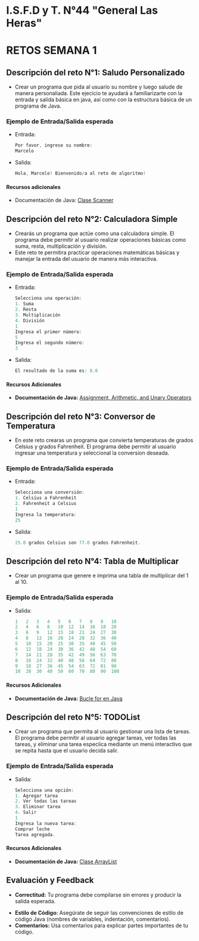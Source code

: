 # I.S.F.D y T. N°44 "General Las Heras"

# RETOS SEMANA 1

## Descripción del reto N°1: Saludo Personalizado

- Crear un programa que pida al usuario su nombre y luego salude de manera personaliada. Este ejecicio te ayudará a familiarizarte con la entrada y salida básica en java, así como con la estructura básica de un programa de Java.

### Ejemplo de Entrada/Salida esperada

- Entrada:

  ```java
  Por favor, ingrese su nombre:
  Marcelo
  ```
- Salida:

  ```java
  Hola, Marcelo! Bienvenido/a al reto de algoritmo!
  ```

#### Recursos adicionales

- Documentación de Java: [Clase Scanner](https://docs.oracle.com/javase/8/docs/api/java/util/Scanner.html)

## Descripción del reto N°2: Calculadora Simple

- Crearás un programa que actúe como una calculadora simple. El programa debe permitir al usuario realizar operaciones básicas como suma, resta, multiplicación y división.
- Este reto te permitira practicar operaciones matemáticas básicas y manejar la entrada del usuario de manera más interactiva.

### Ejemplo de Entrada/Salida esperada

- Entrada:

  ```java
  Selecciona una operación:
  1. Suma
  2. Resta
  3. Multiplicación
  4. División
  1
  Ingresa el primer número:
  5
  Ingresa el segundo número:
  3
  ```
- Salida:

  ```java
  El resultado de la suma es: 8.0
  ```

#### Recursos Adicionales

* **Documentación de Java:** [Assignment, Arithmetic, and Unary Operators](https://docs.oracle.com/javase%2Ftutorial%2F/java/nutsandbolts/op1.html)

## Descripción del reto N°3: Conversor de Temperatura

- En este reto crearas un programa que convierta temperaturas de grados Celsius y grados Fahrenheit. El programa debe permitir al usuario ingresar una temperatura y seleccional la conversion deseada.

### Ejemplo de Entrada/Salida esperada

- Entrada:

  ```java
  Selecciona una conversión:
  1. Celsius a Fahrenheit
  2. Fahrenheit a Celsius
  1
  Ingresa la temperatura:
  25
  ```
- Salida:

  ```java
  25.0 grados Celsius son 77.0 grados Fahrenheit.
  ```

## Descripción del reto N°4: Tabla de Multiplicar

- Crear un programa que genere e imprima una tabla de multiplicar del 1 al 10.

### Ejemplo de Entrada/Salida esperada

- Salida:

  ```java
  1   2   3   4   5   6   7   8   9   10  
  2   4   6   8   10  12  14  16  18  20  
  3   6   9   12  15  18  21  24  27  30  
  4   8   12  16  20  24  28  32  36  40  
  5   10  15  20  25  30  35  40  45  50  
  6   12  18  24  30  36  42  48  54  60  
  7   14  21  28  35  42  49  56  63  70  
  8   16  24  32  40  48  56  64  72  80  
  9   18  27  36  45  54  63  72  81  90  
  10  20  30  40  50  60  70  80  90  100 
  ```

#### Recursos Adicionales

* **Documentación de Java:** [Bucle for en Java](https://docs.oracle.com/javase/tutorial/java/nutsandbolts/for.html)

## Descripción del reto N°5: TODOList

- Crear un programa que permita al usuario gestionar una lista de tareas. El programa debe permitir al usuario agregar tareas, ver todas las tareas, y eliminar una tarea especíica mediante un menú interactivo que se repita hasta que el usuario decida salir.

### Ejemplo de Entrada/Salida esperada

- Salida:

  ```java
  Selecciona una opción:
  1. Agregar tarea
  2. Ver todas las tareas
  3. Eliminar tarea
  4. Salir
  1
  Ingresa la nueva tarea:
  Comprar leche
  Tarea agregada.
  ```

#### Recursos Adicionales

* **Documentación de Java:** [Clase ArrayList](https://docs.oracle.com/javase/8/docs/api/java/util/ArrayList.html)

## Evaluación y Feedback

- **Correctitud:** Tu programa debe compilarse sin errores y producir la salida esperada.

* **Estilo de Código:** Asegúrate de seguir las convenciones de estilo de código Java (nombres de variables, indentación, comentarios).
* **Comentarios:** Usa comentarios para explicar partes importantes de tu código.
